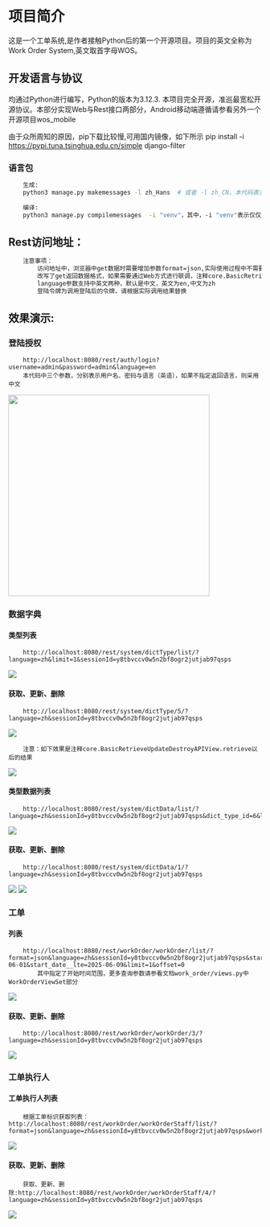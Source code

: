 # 项目简介

这是一个工单系统,是作者接触Python后的第一个开源项目。项目的英文全称为Work Order System,英文取首字母WOS。

## 开发语言与协议
均通过Python进行编写，Python的版本为3.12.3.
本项目完全开源，准巡最宽松开源协议。本部分实现Web与Rest接口两部分，Android移动端遵循请参看另外一个开源项目wos_mobile

由于众所周知的原因，pip下载比较慢,可用国内镜像，如下所示
pip install -i https://pypi.tuna.tsinghua.edu.cn/simple django-filter

### 语言包
```bash
    生成:
    python3 manage.py makemessages -l zh_Hans  # 或者 -l zh_CN，本代码表示生成简体中文语言包
    
    编译:
    python3 manage.py compilemessages  -i "venv"，其中，-i "venv"表示仅仅压缩本虚拟目录中
```
## Rest访问地址：
```bash
    注意事项：
        访问地址中，浏览器中get数据时需要增加参数format=json,实际使用过程中不需要该参数
        改写了get返回数据格式，如果需要通过Web方式进行联调，注释core.BasicRetrieveUpdateDestroyAPIView.retrieve
        language参数支持中英文两种，默认是中文，英文为en,中文为zh
        登陆令牌为调用登陆后的令牌，请根据实际调用结果替换
```

## 效果演示:

### 登陆授权
        http://localhost:8080/rest/auth/login?username=admin&password=admin&language=en
        本代码中三个参数，分别表示用户名、密码与语言（英语），如果不指定返回语言，则采用中文

<img src="./images/rest_login.png" width="400" />

### 数据字典
#### 类型列表
        http://localhost:8080/rest/system/dictType/list/?language=zh&limit=1&sessionId=y8tbvccv0w5n2bf8ogr2jutjab97qsps
<img src="images/rest_dict_type.png" />

#### 获取、更新、删除
        http://localhost:8080/rest/system/dictType/5/?language=zh&sessionId=y8tbvccv0w5n2bf8ogr2jutjab97qsps
<img src="images/rest_dict_type_retrieve_update_destroy.png" />

        注意：如下效果是注释core.BasicRetrieveUpdateDestroyAPIView.retrieve以后的结果
<img src="images/rest_dict_type_update_result.png" />

#### 类型数据列表
        http://localhost:8080/rest/system/dictData/list/?language=zh&sessionId=y8tbvccv0w5n2bf8ogr2jutjab97qsps&dict_type_id=6&limit=1&offset=0
<img src="images/rest_dict_data.png" />

#### 获取、更新、删除
        http://localhost:8080/rest/system/dictData/1/?language=zh&sessionId=y8tbvccv0w5n2bf8ogr2jutjab97qsps
<img src="images/rest_dict_data_retrieve_update_destroy.png" />
<img src="images/rest_dict_data_update_result.png" />

### 工单
#### 列表
        http://localhost:8080/rest/workOrder/workOrder/list/?format=json&language=zh&sessionId=y8tbvccv0w5n2bf8ogr2jutjab97qsps&start_date__gte=2025-06-01&start_date__lte=2025-06-09&limit=1&offset=0
            其中指定了开始时间范围，更多查询参数请参看文档work_order/views.py中WorkOrderViewSet部分
<img src="images/rest_work_order.png" />

#### 获取、更新、删除
        http://localhost:8080/rest/workOrder/workOrder/3/?language=zh&sessionId=y8tbvccv0w5n2bf8ogr2jutjab97qsps
<img src="images/rest_work_order_retrieve_update_destroy.png" />

### 工单执行人
#### 工单执行人列表
        根据工单标识获取列表：http://localhost:8080/rest/workOrder/workOrderStaff/list/?format=json&language=zh&sessionId=y8tbvccv0w5n2bf8ogr2jutjab97qsps&work_order_id=2
<img src="images/rest_work_order_staff.png" />

#### 获取、更新、删除
        获取、更新、删除:http://localhost:8080/rest/workOrder/workOrderStaff/4/?language=zh&sessionId=y8tbvccv0w5n2bf8ogr2jutjab97qsps
<img src="images/rest_work_order_staff_retrieve_update_destroy.png" />